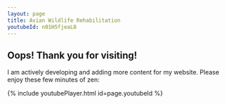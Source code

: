 ```yaml
---
layout: page
title: Avian Wildlife Rehabilitation
youtubeId: n01H5fjeaL8
---
```


## Oops! Thank you for visiting!

I am actively developing and adding more content for my website. Please enjoy these few minutes of zen:

{% include youtubePlayer.html id=page.youtubeId %}